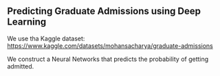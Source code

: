 ## Predicting Graduate Admissions using Deep Learning

We use tha Kaggle dataset: https://www.kaggle.com/datasets/mohansacharya/graduate-admissions

We construct a Neural Networks that predicts the probability of getting admitted.
